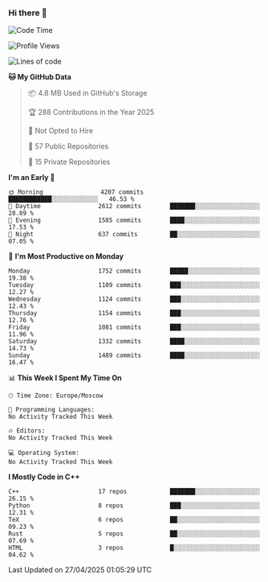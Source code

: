 ### Hi there 👋

<!--
**SemenMartynov/SemenMartynov** is a ✨ _special_ ✨ repository because its `README.md` (this file) appears on your GitHub profile.

Here are some ideas to get you started:

- 🔭 I’m currently working on ...
- 🌱 I’m currently learning ...
- 👯 I’m looking to collaborate on ...
- 🤔 I’m looking for help with ...
- 💬 Ask me about ...
- 📫 How to reach me: ...
- 😄 Pronouns: ...
- ⚡ Fun fact: ...
-->

<!--START_SECTION:waka-->
![Code Time](http://img.shields.io/badge/Code%20Time-0%20secs-blue)

![Profile Views](http://img.shields.io/badge/Profile%20Views-0-blue)

![Lines of code](https://img.shields.io/badge/From%20Hello%20World%20I%27ve%20Written-7.6%20million%20lines%20of%20code-blue)

**🐱 My GitHub Data** 

> 📦 4.8 MB Used in GitHub's Storage 
 > 
> 🏆 288 Contributions in the Year 2025
 > 
> 🚫 Not Opted to Hire
 > 
> 📜 57 Public Repositories 
 > 
> 🔑 15 Private Repositories 
 > 
**I'm an Early 🐤** 

```text
🌞 Morning                4207 commits        ████████████░░░░░░░░░░░░░   46.53 % 
🌆 Daytime                2612 commits        ███████░░░░░░░░░░░░░░░░░░   28.89 % 
🌃 Evening                1585 commits        ████░░░░░░░░░░░░░░░░░░░░░   17.53 % 
🌙 Night                  637 commits         ██░░░░░░░░░░░░░░░░░░░░░░░   07.05 % 
```
📅 **I'm Most Productive on Monday** 

```text
Monday                   1752 commits        █████░░░░░░░░░░░░░░░░░░░░   19.38 % 
Tuesday                  1109 commits        ███░░░░░░░░░░░░░░░░░░░░░░   12.27 % 
Wednesday                1124 commits        ███░░░░░░░░░░░░░░░░░░░░░░   12.43 % 
Thursday                 1154 commits        ███░░░░░░░░░░░░░░░░░░░░░░   12.76 % 
Friday                   1081 commits        ███░░░░░░░░░░░░░░░░░░░░░░   11.96 % 
Saturday                 1332 commits        ████░░░░░░░░░░░░░░░░░░░░░   14.73 % 
Sunday                   1489 commits        ████░░░░░░░░░░░░░░░░░░░░░   16.47 % 
```


📊 **This Week I Spent My Time On** 

```text
🕑︎ Time Zone: Europe/Moscow

💬 Programming Languages: 
No Activity Tracked This Week

🔥 Editors: 
No Activity Tracked This Week

💻 Operating System: 
No Activity Tracked This Week
```

**I Mostly Code in C++** 

```text
C++                      17 repos            ███████░░░░░░░░░░░░░░░░░░   26.15 % 
Python                   8 repos             ███░░░░░░░░░░░░░░░░░░░░░░   12.31 % 
TeX                      6 repos             ██░░░░░░░░░░░░░░░░░░░░░░░   09.23 % 
Rust                     5 repos             ██░░░░░░░░░░░░░░░░░░░░░░░   07.69 % 
HTML                     3 repos             █░░░░░░░░░░░░░░░░░░░░░░░░   04.62 % 
```




 Last Updated on 27/04/2025 01:05:29 UTC
<!--END_SECTION:waka-->